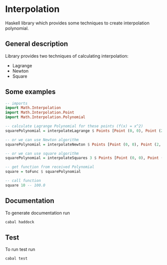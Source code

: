 # Interpolation

Haskell library which provides some techniques to create interpolation polynomial.

## General description

Library provides two techniques of calculating interpolation:

- Lagrange
- Newton
- Square

## Some examples

``` haskell
-- imports
import Math.Interpolation
import Math.Interpolation.Point
import Math.Interpolation.Polynomial

-- calculate Lagrange Polynomial for these points (f(x) = x^2)
squarePolynomial = interpolateLagrange $ Points [Point (0, 0), Point (2, 4), Point (-2, 4)]

-- or we can use Newton algorithm
squarePolynomial = interpolateNewton $ Points [Point (0, 0), Point (2, 4), Point (-2, 4)]

-- or we can use square algorithm
squarePolynomial = interpolateSquares 3 $ Points [Point (0, 0), Point (2, 4), Point (-2, 4)]

-- get function from received Polynomial
square = toFunc $ squarePolynomial

-- call function
square 10 -- 100.0
```

## Documentation 

To generate documentation run

``` bash
cabal haddock
```

## Test

To run test run

```bash
cabal test
```
